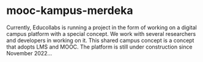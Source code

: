 # mooc-kampus-merdeka
Currently, Educollabs is running a project in the form of working on a digital campus platform with a special concept. We work with several researchers and developers in working on it. This shared campus concept is a concept that adopts LMS and MOOC.
The platform is still under construction since November 2022...
